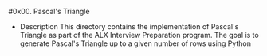 #0x00. Pascal's Triangle
- Description
This directory contains the implementation of Pascal's Triangle as part of the ALX Interview Preparation program. The goal is to generate Pascal's Triangle up to a given number of rows using Python
